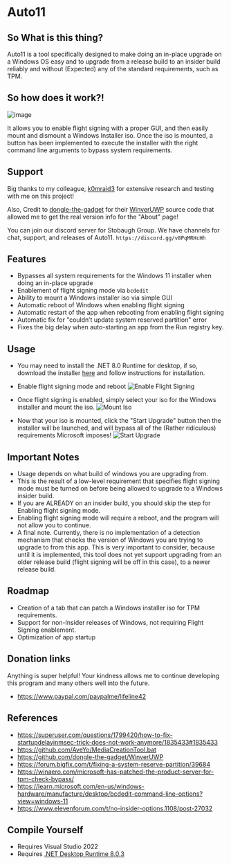 # Auto11
## So What is this thing?
Auto11 is a tool specifically designed to make doing an in-place upgrade on a Windows OS easy and to upgrade from a release build to an insider build reliably and without (Expected) any of the standard requirements, such as TPM.

## So how does it work?!

![image](https://github.com/mastercodeon314/Auto11/assets/78676320/858f7076-39ae-429b-97e9-1b7cfb729d2d)

It allows you to enable flight signing with a proper GUI, and then easily mount and dismount a Windows Installer iso.
Once the iso is mounted, a button has been implemented to execute the installer with the right command line arguments to bypass system requirements. 

## Support
Big thanks to my colleague, [k0mraid3](https://github.com/k0mraid3) for extensive research and testing with me on this project!

Also, Credit to [dongle-the-gadget](https://github.com/dongle-the-gadget) for their [WinverUWP](https://github.com/dongle-the-gadget/WinverUWP) source code that allowed me to get the real version info for the "About" page!

You can join our discord server for Stobaugh Group.
We have channels for chat, support, and releases of Auto11.
```https://discord.gg/v8PqMRHcHh```

## Features
- Bypasses all system requirements for the Windows 11 installer when doing an in-place upgrade
- Enablement of flight signing mode via ```bcdedit```
- Ability to mount a Windows installer iso via simple GUI
- Automatic reboot of Windows when enabling flight signing
- Automatic restart of the app when rebooting from enabling flight signing
- Automatic fix for "couldn’t update system reserved partition" error
- Fixes the big delay when auto-starting an app from the Run registry key.

## Usage
- You may need to install the .NET 8.0 Runtime for desktop, if so, download the installer [here](https://dotnet.microsoft.com/en-us/download/dotnet/thank-you/runtime-desktop-8.0.3-windows-x64-installer) and follow instructions for installation.

- Enable flight signing mode and reboot
  ![Enable Flight Signing](https://github.com/mastercodeon314/Auto11/assets/78676320/ba964fda-8148-4250-9a4f-eec3db539621)
  
- Once flight signing is enabled, simply select your iso for the Windows installer and mount the iso.
  ![Mount Iso](https://github.com/mastercodeon314/Auto11/assets/78676320/081a4a14-b877-481c-bed7-8d5386ff19a8)

- Now that your iso is mounted, click the "Start Upgrade" button then the installer will be launched, and will bypass all of the (Rather ridiculous) requirements Microsoft imposes!
  ![Start Upgrade](https://github.com/mastercodeon314/Auto11/assets/78676320/950c7f64-7846-402b-839f-09f2176e7fba)

## Important Notes
- Usage depends on what build of windows you are upgrading from.
- This is the result of a low-level requirement that specifies flight signing mode must be turned on before being allowed to upgrade to a Windows insider build.
- If you are ALREADY on an insider build, you should skip the step for Enabling flight signing mode. 
- Enabling flight signing mode will require a reboot, and the program will not allow you to continue. 
- A final note. Currently, there is no implementation of a detection mechanism that checks the version of Windows you are trying to upgrade to from this app. 
  This is very important to consider, because until it is implemented, this tool does not yet support upgrading from an older release build (flight signing will be off in this case), to a newer release build.

## Roadmap
- Creation of a tab that can patch a Windows installer iso for TPM requirements.
- Support for non-Insider releases of Windows, not requiring Flight Signing enablement.
- Optimization of app startup

## Donation links
Anything is super helpful! Your kindness allows me to continue developing this program and many others well into the future.
- https://www.paypal.com/paypalme/lifeline42

## References
- https://superuser.com/questions/1799420/how-to-fix-startupdelayinmsec-trick-does-not-work-anymore/1835433#1835433
- https://github.com/AveYo/MediaCreationTool.bat
- https://github.com/dongle-the-gadget/WinverUWP
- https://forum.bigfix.com/t/fixing-a-system-reserve-partition/39684
- https://winaero.com/microsoft-has-patched-the-product-server-for-tpm-check-bypass/
- https://learn.microsoft.com/en-us/windows-hardware/manufacture/desktop/bcdedit-command-line-options?view=windows-11
- https://www.elevenforum.com/t/no-insider-options.1108/post-27032

## Compile Yourself
- Requires Visual Studio 2022
- Requires [.NET Desktop Runtime 8.0.3](https://dotnet.microsoft.com/en-us/download/dotnet/thank-you/runtime-desktop-8.0.3-windows-x64-installer)

